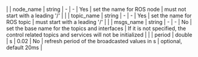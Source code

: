 | | node_name      | string  | -              |   -           | Yes                         | set the name for ROS node                                         | must not start with a leading '/' |
| | topic_name     | string  | -              |   -           | Yes                         | set the name for ROS topic                                        | must start with a leading '/' |
| | msgs_name      | string  | -              |   -           | No                          | set the base name for the topics and interfaces                   | If it is not specified, the control related topics and services will not be initialized |
| | period         | double  | s              |   0.02        | No                          | refresh period of the broadcasted values in s                     | optional, default 20ms |